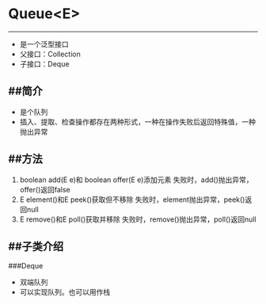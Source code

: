 # Queue<E\><A NAME="Collection"> </a>
---
* 是一个泛型接口
* 父接口：Collection
* 子接口：Deque

##简介
---
* 是个队列
* 插入、提取、检查操作都存在两种形式，一种在操作失败后返回特殊值，一种抛出异常

##方法
---
1. boolean add(E e)和 boolean offer(E e)添加元素
失败时，add()抛出异常，offer()返回false
2. E element()和E peek()获取但不移除
失败时，element抛出异常，peek()返回null
3. E remove()和E poll()获取并移除
失败时，remove()抛出异常，poll()返回null

##子类介绍
---

###Deque
* 双端队列
* 可以实现队列。也可以用作栈
